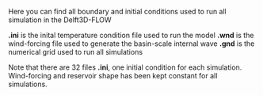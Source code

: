 Here you can find all boundary and initial conditions used to run all simulation in the Delft3D-FLOW

**.ini** is the inital temperature condition file used to run the model
**.wnd** is the wind-forcing file used to generate the basin-scale internal wave 
**.gnd** is the numerical grid used to run all simulations

Note that there are 32 files **.ini**, one initial condition for each simulation. Wind-forcing and reservoir shape has been kept constant for all simulations.
